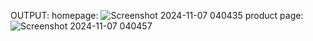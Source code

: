 OUTPUT:
homepage: ![Screenshot 2024-11-07 040435](https://github.com/user-attachments/assets/71eec6ce-260d-4f51-85d8-8662dbc29858)
product page:![Screenshot 2024-11-07 040457](https://github.com/user-attachments/assets/b1054b15-fcc7-4c0c-a656-76890e13994d)
 

<!---
kalvin10104/kalvin10104 is a ✨ special ✨ repository because its `README.md` (this file) appears on your GitHub profile.
You can click the Preview link to take a look at your changes.
--->
